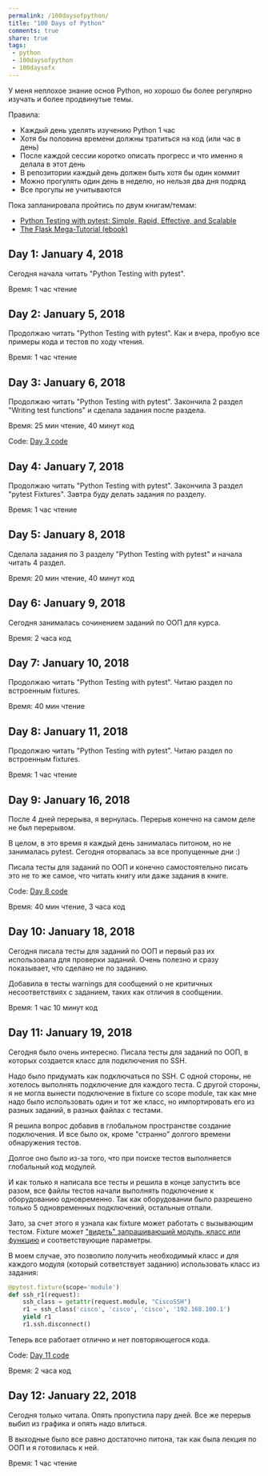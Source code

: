 ```yaml
---
permalink: /100daysofpython/
title: "100 Days of Python"
comments: true
share: true
tags:
 - python
 - 100daysofpython
 - 100daysofx
---
```


У меня неплохое знание основ Python, но хорошо бы более регулярно изучать и более продвинутые темы.

Правила:

* Каждый день уделять изучению Python 1 час
* Хотя бы половина времени должны тратиться на код (или час в день)
* После каждой сессии коротко описать прогресс и что именно я делала в этот день
* В репозитории каждый день должен быть хотя бы один коммит
* Можно прогулять один день в неделю, но нельзя два дня подряд
* Все прогулы не учитываются


Пока запланировала пройтись по двум книгам/темам:

* [Python Testing with pytest: Simple, Rapid, Effective, and Scalable](https://www.amazon.com/gp/product/B0773VRHWT/)
* [The Flask Mega-Tutorial (ebook)](https://learn.miguelgrinberg.com/)


## Day 1: January 4, 2018

Сегодня начала читать "Python Testing with pytest".

Время: 1 час чтение

## Day 2: January 5, 2018

Продолжаю читать "Python Testing with pytest".
Как и вчера, пробую все примеры кода и тестов по ходу чтения.

Время: 1 час чтение

## Day 3: January 6, 2018

Продолжаю читать "Python Testing with pytest".
Закончила 2 раздел "Writing test functions" и сделала задания после раздела.

Время: 25 мин чтение, 40 минут код

Code: [Day 3 code](https://github.com/natenka/100-days-of-Python/commit/4be114a285224d62415d0b94c0e277113ada17ee)

## Day 4: January 7, 2018

Продолжаю читать "Python Testing with pytest".
Закончила 3 раздел "pytest Fixtures". Завтра буду делать задания по разделу.

Время: 1 час чтение


## Day 5: January 8, 2018

Сделала задания по 3 разделу "Python Testing with pytest" и начала читать 4 раздел.

Время: 20 мин чтение, 40 минут код


## Day 6: January 9, 2018

Сегодня занималась сочинением заданий по ООП для курса.

Время: 2 часа код


## Day 7: January 10, 2018

Продолжаю читать "Python Testing with pytest".
Читаю раздел по встроенным fixtures.

Время: 40 мин чтение

## Day 8: January 11, 2018

Продолжаю читать "Python Testing with pytest".
Читаю раздел по встроенным fixtures.

Время: 1 час чтение


## Day 9: January 16, 2018

После 4 дней перерыва, я вернулась.
Перерыв конечно на самом деле не был перерывом.

В целом, в это время я каждый день занималась питоном, но не занималась pytest.
Сегодня оторвалась за все пропущенные дни :)

Писала тесты для заданий по ООП и конечно самостоятельно писать это не то же самое, что читать книгу или даже задания в книге.

Code: [Day 8 code](https://github.com/natenka/100-days-of-Python/commit/4108ea6774abcfac585aebba1f34f3becd2d0d17)

Время: 40 мин чтение, 3 часа код
    
## Day 10: January 18, 2018

Сегодня писала  тесты для заданий по ООП и первый раз их использовала для проверки заданий.
Очень полезно и сразу показывает, что сделано не по заданию.

Добавила в тесты warnings для сообщений о не критичных несоответствиях с заданием, таких как отличия в сообщении.

Время: 1 час 10 минут код


## Day 11: January 19, 2018

Сегодня было очень интересно.
Писала тесты для заданий по ООП, в которых создается класс для подключения по SSH.

Надо было придумать как подключаться по SSH.
С одной стороны, не хотелось выполнять подключение для каждого теста.
С другой стороны, я не могла вынести подключение в fixture со scope module, так как мне надо было использовать один и тот же класс, но импортировать его из разных заданий, в разных файлах с тестами.

Я решила вопрос добавив в глобальном пространстве создание подключения.
И все было ок, кроме "странно" долгого времени обнаружения тестов.

Долгое оно было из-за того, что при поиске тестов выполняется глобальный код модулей.


И как только я написала все тесты и решила в конце запустить все разом, все файлы тестов начали выполнять подключение к оборудованию одновременно.
Так как оборудовании было разрешено только 5 одновременных подключений, остальные отпали.

Зато, за счет этого я узнала как fixture может работать с вызывающим тестом.
Fixture может ["видеть" запрашивающий модуль, класс или функцию](https://docs.pytest.org/en/latest/fixture.html#fixtures-can-introspect-the-requesting-test-context) и соответствующие параметры.

В моем случае, это позволило получить необходимый класс и для каждого модуля (который сответствует заданию) использовать класс из  задания:
```python
@pytest.fixture(scope='module')
def ssh_r1(request):
    ssh_class = getattr(request.module, "CiscoSSH")
    r1 = ssh_class('cisco', 'cisco', 'cisco', '192.168.100.1')
    yield r1
    r1.ssh.disconnect()
```

Теперь все работает отлично и нет повторяющегося кода.

Code: [Day 11 code](https://github.com/natenka/100-days-of-Python/commit/b175dd890d439e8bd4fd039657dc04aa54a8b958)

Время: 2 часа код

## Day 12: January 22, 2018

Сегодня только читала.
Опять пропустила пару дней. Все же перерыв выбил из графика и опять надо влиться.

В выходные было все равно достаточно питона, так как была лекция по ООП и я готовилась к ней.

Время: 1 час чтение

